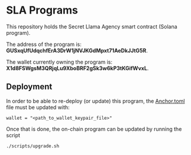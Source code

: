 # SLA Programs

This repository holds the Secret Llama Agency smart contract (Solana program).

The address of the program is: **GUSxqUfUdqchfErA3DrW1jNVJKGdMpxt71AeDkJJtG5R**.

The wallet currently owning the program is: **X1d8FSWgsM3QRjqLu9XboBRF2gSk3w6kP3tKGifWvxL**.


## Deployment

In order to be able to re-deploy (or update) this program, the [Anchor.toml](Anchor.toml) file must be updated with:

```
wallet = "<path_to_wallet_keypair_file>"
```

Once that is done, the on-chain program can be updated by running the script

```
./scripts/upgrade.sh
```

